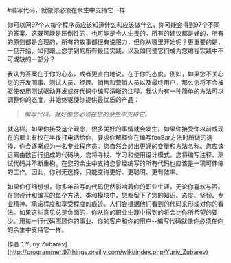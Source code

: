#编写代码，就像你必须在余生中支持它一样

你可以问97个人每个程序员应该知道什么和应该做什么，你可能会得到97个不同的答案。这既可能是压倒性的，也可能是令人生畏的。所有的建议都是好的，所有的原则都是合理的，所有的故事都很有说服力，但你从哪里开始呢？更重要的是，一旦开始，如何跟上您学到的所有最佳实践，以及如何使它们成为您编程实践中不可或缺的一部分？

我认为答案在于你的心态，或者更直白地说，在于你的态度。例如，如果您不关心您的开发同事、测试人员、经理、销售和营销人员以及最终用户，那么您将不会被驱使使用测试驱动开发或在代码中编写清晰的注释。我认为有一种简单的方法可以调整你的态度，并始终驱使你提供最优质的产品：

>*编写代码，就好像您必须在您的余生中支持它。*

就这样。如果你接受这个观念，很多美好的事情就会发生。如果你接受你以前或现在的雇主有权在半夜打电话给你，要求你解释你在编写fooBar方法时所做的选择，你会逐渐成为一名专业程序员。您自然会想出更好的变量和方法名称。您应该远离由数百行组成的代码块。您将寻找、学习和使用设计模式。您将编写注释、测试代码并不断重构。在您的余生中支持您曾经编写的所有代码也应该是一项可伸缩的工作。因此，你别无选择，只能变得更好、更聪明、更有效率。

如果你仔细想想，你多年前写的代码仍然影响着你的职业生涯，无论你喜欢与否。在您设计和编写的每个方法、类和模块中，您都留下了您的知识、态度、坚韧、专业精神、承诺程度和享受程度的痕迹。人们会根据他们看到的代码来形成对你的看法。如果这些意见总是负面的，你从你的职业生涯中得到的将会比你所希望的要少。用每一行代码照顾你的事业、你的客户和你的用户--编写代码就像你必须在你的余生中支持它一样。

作者：Yuriy Zubarev](http://programmer.97things.oreilly.com/wiki/index.php/Yuriy_Zubarev)